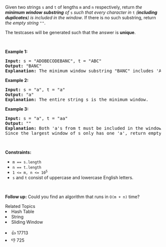 <p>Given two strings <code>s</code> and <code>t</code> of lengths <code>m</code> and <code>n</code> respectively, return <em>the <strong>minimum window</strong></em> <span data-keyword="substring-nonempty"><strong><em>substring</em></strong></span><em> of </em><code>s</code><em> such that every character in </em><code>t</code><em> (<strong>including duplicates</strong>) is included in the window</em>. If there is no such substring, return <em>the empty string </em><code>""</code>.</p>

<p>The testcases will be generated such that the answer is <strong>unique</strong>.</p>

<p>&nbsp;</p> 
<p><strong class="example">Example 1:</strong></p>

<pre>
<strong>Input:</strong> s = "ADOBECODEBANC", t = "ABC"
<strong>Output:</strong> "BANC"
<strong>Explanation:</strong> The minimum window substring "BANC" includes 'A', 'B', and 'C' from string t.
</pre>

<p><strong class="example">Example 2:</strong></p>

<pre>
<strong>Input:</strong> s = "a", t = "a"
<strong>Output:</strong> "a"
<strong>Explanation:</strong> The entire string s is the minimum window.
</pre>

<p><strong class="example">Example 3:</strong></p>

<pre>
<strong>Input:</strong> s = "a", t = "aa"
<strong>Output:</strong> ""
<strong>Explanation:</strong> Both 'a's from t must be included in the window.
Since the largest window of s only has one 'a', return empty string.
</pre>

<p>&nbsp;</p> 
<p><strong>Constraints:</strong></p>

<ul> 
 <li><code>m == s.length</code></li> 
 <li><code>n == t.length</code></li> 
 <li><code>1 &lt;= m, n &lt;= 10<sup>5</sup></code></li> 
 <li><code>s</code> and <code>t</code> consist of uppercase and lowercase English letters.</li> 
</ul>

<p>&nbsp;</p> 
<p><strong>Follow up:</strong> Could you find an algorithm that runs in <code>O(m + n)</code> time?</p>

<div><div>Related Topics</div><div><li>Hash Table</li><li>String</li><li>Sliding Window</li></div></div><br><div><li>👍 17713</li><li>👎 725</li></div>